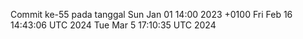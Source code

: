Commit ke-55 pada tanggal Sun Jan 01 14:00 2023 +0100
Fri Feb 16 14:43:06 UTC 2024
Tue Mar  5 17:10:35 UTC 2024
